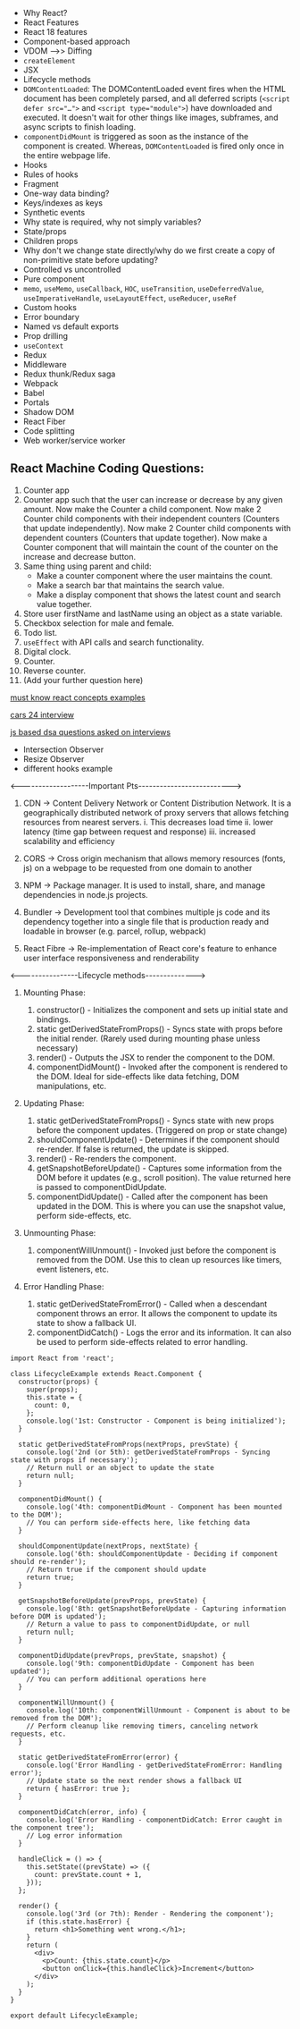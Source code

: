 - Why React?
- React Features
- React 18 features
- Component-based approach
- VDOM -->> Diffing
- `createElement`
- JSX
- Lifecycle methods
 - `DOMContentLoaded`: The DOMContentLoaded event fires when the HTML document has been completely parsed, and all deferred scripts (`<script defer src="…">` and `<script type="module">`) have downloaded and executed. It doesn't wait for other things like images, subframes, and async scripts to finish loading.
- `componentDidMount` is triggered as soon as the instance of the component is created. Whereas, `DOMContentLoaded` is fired only once in the entire webpage life.
- Hooks
- Rules of hooks
- Fragment
- One-way data binding?
- Keys/indexes as keys
- Synthetic events
- Why state is required, why not simply variables?
- State/props
- Children props
- Why don't we change state directly/why do we first create a copy of non-primitive state before updating?
- Controlled vs uncontrolled
- Pure component
- `memo`, `useMemo`, `useCallback`, `HOC`, `useTransition`, `useDeferredValue`, `useImperativeHandle`, `useLayoutEffect`, `useReducer`, `useRef`
- Custom hooks
- Error boundary
- Named vs default exports
- Prop drilling
- `useContext`
- Redux
- Middleware
- Redux thunk/Redux saga
- Webpack
- Babel
- Portals
- Shadow DOM
- React Fiber
- Code splitting
- Web worker/service worker

## React Machine Coding Questions:

1. Counter app
2. Counter app such that the user can increase or decrease by any given amount. Now make the Counter a child component. Now make 2 Counter child components with their independent counters (Counters that update independently). Now make 2 Counter child components with dependent counters (Counters that update together). Now make a Counter component that will maintain the count of the counter on the increase and decrease button.
3. Same thing using parent and child:
    - Make a counter component where the user maintains the count.
    - Make a search bar that maintains the search value.
    - Make a display component that shows the latest count and search value together.
4. Store user firstName and lastName using an object as a state variable.
5. Checkbox selection for male and female.
6. Todo list.
7. `useEffect` with API calls and search functionality.
8. Digital clock.
9. Counter.
10. Reverse counter.
11. (Add your further question here)

[must know react concepts examples](https://codesandbox.io/p/sandbox/seekers-i4kstj)

[cars 24 interview](https://codesandbox.io/p/devbox/cars-24-y82lgm)

[js based dsa questions asked on interviews](https://codesandbox.io/p/sandbox/netomi-interview-fxmngd?file=%2Fsrc%2Findex.js)

- Intersection Observer
- Resize Observer
- different hooks example


<-------------------Important Pts-------------------------->

1. CDN -> Content Delivery Network or Content Distribution Network. It is a geographically distributed network of proxy servers that allows fetching resources from nearest servers. 
    i. This decreases load time
    ii. lower latency (time gap between request and response)
    iii. increased scalability and efficiency

2. CORS -> Cross origin mechanism that allows memory resources (fonts, js) on a webpage to be requested from one domain to another

3. NPM -> Package manager. It is used to install, share, and manage dependencies in
          node.js projects.
4. Bundler -> Development tool that combines multiple js code and its dependency together into a single file that is production ready and loadable in    browser (e.g. parcel, rollup, webpack)

5. React Fibre -> Re-implementation of React core's feature to enhance user interface responsiveness and renderability  


<----------------Lifecycle methods-------------->

1. Mounting Phase:
    1. constructor() - Initializes the component and sets up initial state and bindings.
    2. static getDerivedStateFromProps() - Syncs state with props before the initial render. (Rarely used during         mounting phase unless necessary)
    3. render() - Outputs the JSX to render the component to the DOM.
    4. componentDidMount() - Invoked after the component is rendered to the DOM. Ideal for side-effects like data fetching, DOM manipulations, etc.

2. Updating Phase:
    1. static getDerivedStateFromProps() - Syncs state with new props before the component updates. (Triggered on prop or state change)
    2. shouldComponentUpdate() - Determines if the component should re-render. If false is returned, the update is skipped.
    3. render() - Re-renders the component.
    4. getSnapshotBeforeUpdate() - Captures some information from the DOM before it updates (e.g., scroll position). The value returned here is passed to componentDidUpdate.
    5. componentDidUpdate() - Called after the component has been updated in the DOM. This is where you can use the snapshot value, perform side-effects, etc.

3. Unmounting Phase:
    1. componentWillUnmount() - Invoked just before the component is removed from the DOM. Use this to clean up resources like timers, event listeners, etc.

4. Error Handling Phase:
    1. static getDerivedStateFromError() - Called when a descendant component throws an error. It allows the component to update its state to show a fallback UI.
    2. componentDidCatch() - Logs the error and its information. It can also be used to perform side-effects related to error handling.

```
import React from 'react';

class LifecycleExample extends React.Component {
  constructor(props) {
    super(props);
    this.state = {
      count: 0,
    };
    console.log('1st: Constructor - Component is being initialized');
  }

  static getDerivedStateFromProps(nextProps, prevState) {
    console.log('2nd (or 5th): getDerivedStateFromProps - Syncing state with props if necessary');
    // Return null or an object to update the state
    return null;
  }

  componentDidMount() {
    console.log('4th: componentDidMount - Component has been mounted to the DOM');
    // You can perform side-effects here, like fetching data
  }

  shouldComponentUpdate(nextProps, nextState) {
    console.log('6th: shouldComponentUpdate - Deciding if component should re-render');
    // Return true if the component should update
    return true;
  }

  getSnapshotBeforeUpdate(prevProps, prevState) {
    console.log('8th: getSnapshotBeforeUpdate - Capturing information before DOM is updated');
    // Return a value to pass to componentDidUpdate, or null
    return null;
  }

  componentDidUpdate(prevProps, prevState, snapshot) {
    console.log('9th: componentDidUpdate - Component has been updated');
    // You can perform additional operations here
  }

  componentWillUnmount() {
    console.log('10th: componentWillUnmount - Component is about to be removed from the DOM');
    // Perform cleanup like removing timers, canceling network requests, etc.
  }

  static getDerivedStateFromError(error) {
    console.log('Error Handling - getDerivedStateFromError: Handling error');
    // Update state so the next render shows a fallback UI
    return { hasError: true };
  }

  componentDidCatch(error, info) {
    console.log('Error Handling - componentDidCatch: Error caught in the component tree');
    // Log error information
  }

  handleClick = () => {
    this.setState((prevState) => ({
      count: prevState.count + 1,
    }));
  };

  render() {
    console.log('3rd (or 7th): Render - Rendering the component');
    if (this.state.hasError) {
      return <h1>Something went wrong.</h1>;
    }
    return (
      <div>
        <p>Count: {this.state.count}</p>
        <button onClick={this.handleClick}>Increment</button>
      </div>
    );
  }
}

export default LifecycleExample;
```

